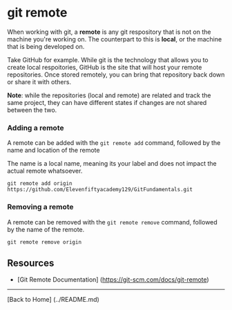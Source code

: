 # git remote

When working with git, a **remote** is any git respository that is not on the machine you're working on. The counterpart to this is **local**, or the machine that is being developed on.

Take GitHub for example. While git is the technology that allows you to create local respoitories, GitHub is the site that will host your remote repositories.  Once stored remotely, you can bring that repository back down or share it with others.

**Note**: while the repositories (local and remote) are related and track the same project, they can have different states if changes are not shared between the two.

### Adding a remote

A remote can be added with the `git remote add` command, followed by the name and location of the remote

The name is a local name, meaning its your label and does not impact the actual remote whatsoever.

```
git remote add origin https://github.com/Elevenfiftyacademy129/GitFundamentals.git
```

### Removing a remote

A remote can be removed with the `git remote remove` command, followed by the name of the remote.

```
git remote remove origin
```

## Resources

- [Git Remote Documentation] (https://git-scm.com/docs/git-remote)

---

[Back to Home] (../README.md)